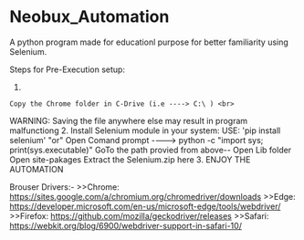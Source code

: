 # Neobux_Automation
A python program made for educationl purpose for better familiarity using Selenium.

Steps for Pre-Execution setup: <br>
  1. <br>
    Copy the Chrome folder in C-Drive (i.e ----> C:\ ) <br>
 WARNING: Saving the file anywhere else may result in program malfunctiong
  2.
    Install Selenium module in your system:
 USE: 'pip install selenium'
        "or"
 Open Comand prompt ----> python -c "import sys; print(sys.executable)"
 GoTo the path provied from above--
    Open Lib folder
    Open site-pakages
    Extract the Selenium.zip here
 3. 
   ENJOY THE AUTOMATION 
 
 
 
 
 
Brouser Drivers:-
    >>Chrome:	https://sites.google.com/a/chromium.org/chromedriver/downloads
    >>Edge:	https://developer.microsoft.com/en-us/microsoft-edge/tools/webdriver/
    >>Firefox:	https://github.com/mozilla/geckodriver/releases
    >>Safari:	https://webkit.org/blog/6900/webdriver-support-in-safari-10/
